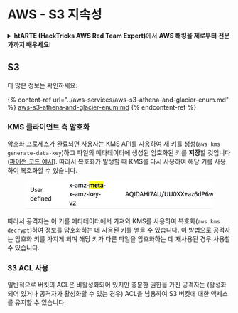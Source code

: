 # AWS - S3 지속성

<details>

<summary><strong>htARTE (HackTricks AWS Red Team Expert)</strong>에서 <strong>AWS 해킹을 제로부터 전문가까지 배우세요</strong>!</summary>

HackTricks를 지원하는 다른 방법:

* **회사를 HackTricks에서 광고하거나 HackTricks를 PDF로 다운로드**하고 싶다면 [**구독 요금제**](https://github.com/sponsors/carlospolop)를 확인하세요!
* [**공식 PEASS & HackTricks 스왜그**](https://peass.creator-spring.com)를 구매하세요
* [**The PEASS Family**](https://opensea.io/collection/the-peass-family)를 발견하세요, 당사의 독점 [**NFTs**](https://opensea.io/collection/the-peass-family) 컬렉션
* 💬 [**Discord 그룹**](https://discord.gg/hRep4RUj7f) 또는 [**텔레그램 그룹**](https://t.me/peass)에 **가입**하거나 **트위터** 🐦 [**@hacktricks\_live**](https://twitter.com/hacktricks\_live)를 **팔로우**하세요.
* **해킹 요령을 공유하려면** [**HackTricks**](https://github.com/carlospolop/hacktricks) 및 [**HackTricks Cloud**](https://github.com/carlospolop/hacktricks-cloud) github 저장소로 PR을 제출하세요.

</details>

## S3

더 많은 정보는 확인하세요:

{% content-ref url="../aws-services/aws-s3-athena-and-glacier-enum.md" %}
[aws-s3-athena-and-glacier-enum.md](../aws-services/aws-s3-athena-and-glacier-enum.md)
{% endcontent-ref %}

### KMS 클라이언트 측 암호화

암호화 프로세스가 완료되면 사용자는 KMS API를 사용하여 새 키를 생성(`aws kms generate-data-key`)하고 파일의 메타데이터에 생성된 암호화된 키를 **저장**할 것입니다 ([파이썬 코드 예시](https://aioboto3.readthedocs.io/en/latest/cse.html#how-it-works-kms-managed-keys)). 따라서 복호화가 발생할 때 KMS를 다시 사용하여 해당 키를 사용하여 복호화할 수 있습니다.

<figure><img src="../../../.gitbook/assets/image (226).png" alt=""><figcaption></figcaption></figure>

따라서 공격자는 이 키를 메타데이터에서 가져와 KMS를 사용하여 복호화(`aws kms decrypt`)하여 정보를 암호화하는 데 사용된 키를 얻을 수 있습니다. 이 방법으로 공격자는 암호화 키를 가지게 되며 해당 키가 다른 파일을 암호화하는 데 재사용된 경우 사용할 수 있습니다.

### S3 ACL 사용

일반적으로 버킷의 ACL은 비활성화되어 있지만 충분한 권한을 가진 공격자는 (활성화되어 있거나 공격자가 활성화할 수 있는 경우) ACL을 남용하여 S3 버킷에 대한 액세스를 유지할 수 있습니다.
